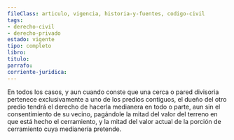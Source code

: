 ```yaml
---
fileClass: articulo, vigencia, historia-y-fuentes, codigo-civil
tags:
- derecho-civil
- derecho-privado
estado: vigente
tipo: completo
libro:
titulo:
parrafo:
corriente-juridica:
---
```

En todos los casos, y aun cuando conste que una cerca o pared divisoria pertenece exclusivamente a uno de los predios contiguos, el dueño del otro predio tendrá el derecho de hacerla medianera en todo o parte, aun sin el consentimiento de su vecino, pagándole la mitad del valor del terreno en que está hecho el cerramiento, y la mitad del valor actual de la porción de cerramiento cuya medianería pretende.